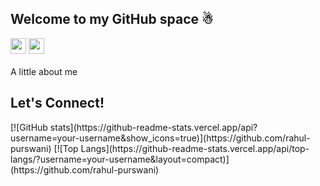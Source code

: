 ## Welcome to my GitHub space ☃
[<img src="https://img.shields.io/badge/LinkedIn-0077B5?logo=linkedin&logoColor=white" height="25" />](https://www.linkedin.com/in/rahul7218/)
<img src="https://img.shields.io/badge/contactme@rahulp.dev-D14836?logo=gmail&logoColor=white" height="25" /> <br><br>
A little about me
<h2>Let's Connect!</h2>
[![GitHub stats](https://github-readme-stats.vercel.app/api?username=your-username&show_icons=true)](https://github.com/rahul-purswani)
[![Top Langs](https://github-readme-stats.vercel.app/api/top-langs/?username=your-username&layout=compact)](https://github.com/rahul-purswani)

